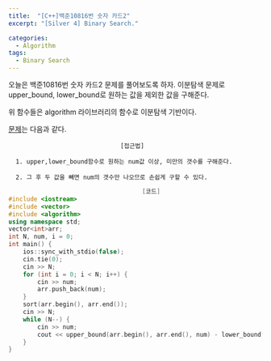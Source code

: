 ```yaml
---
title:  "[C++]백준10816번 숫자 카드2"
excerpt: "[Silver 4] Binary Search."

categories:
  - Algorithm
tags:
  - Binary Search
---
```

오늘은 백준10816번 숫자 카드2 문제를 풀어보도록 하자. 이분탐색 문제로 upper_bound, lower_bound로 원하는 값을 제외한 값을 구해준다.

위 함수들은 algorithm 라이브러리의 함수로 이분탐색 기반이다.

[문제](https://www.acmicpc.net/problem/10816)는 다음과 같다.


                                   [접근법]

      1. upper,lower_bound함수로 원하는 num값 이상, 미만의 갯수를 구해준다.
      
      2. 그 후 두 값을 빼면 num의 갯수만 나오므로 손쉽게 구할 수 있다.
      

```c++
                                     [코드]
#include <iostream>
#include <vector>
#include <algorithm>
using namespace std;
vector<int>arr;
int N, num, i = 0;
int main() {
	ios::sync_with_stdio(false);
	cin.tie(0);
	cin >> N;
	for (int i = 0; i < N; i++) {
		cin >> num;
		arr.push_back(num);
	}
	sort(arr.begin(), arr.end());
	cin >> N;
	while (N--) {
		cin >> num;
		cout << upper_bound(arr.begin(), arr.end(), num) - lower_bound(arr.begin(), arr.end(), num) << ' ';
	}
}
```
